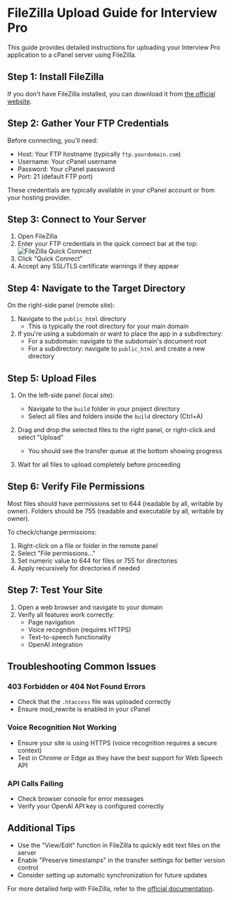 # FileZilla Upload Guide for Interview Pro

This guide provides detailed instructions for uploading your Interview Pro application to a cPanel server using FileZilla.

## Step 1: Install FileZilla

If you don't have FileZilla installed, you can download it from [the official website](https://filezilla-project.org/download.php).

## Step 2: Gather Your FTP Credentials

Before connecting, you'll need:
- Host: Your FTP hostname (typically `ftp.yourdomain.com`)
- Username: Your cPanel username
- Password: Your cPanel password
- Port: 21 (default FTP port)

These credentials are typically available in your cPanel account or from your hosting provider.

## Step 3: Connect to Your Server

1. Open FileZilla
2. Enter your FTP credentials in the quick connect bar at the top:
   ![FileZilla Quick Connect](https://example.com/filezilla-connect.jpg)
3. Click "Quick Connect"
4. Accept any SSL/TLS certificate warnings if they appear

## Step 4: Navigate to the Target Directory

On the right-side panel (remote site):

1. Navigate to the `public_html` directory
   - This is typically the root directory for your main domain
2. If you're using a subdomain or want to place the app in a subdirectory:
   - For a subdomain: navigate to the subdomain's document root
   - For a subdirectory: navigate to `public_html` and create a new directory

## Step 5: Upload Files

1. On the left-side panel (local site):
   - Navigate to the `build` folder in your project directory
   - Select all files and folders inside the `build` directory (Ctrl+A)

2. Drag and drop the selected files to the right panel, or right-click and select "Upload"
   - You should see the transfer queue at the bottom showing progress

3. Wait for all files to upload completely before proceeding

## Step 6: Verify File Permissions

Most files should have permissions set to 644 (readable by all, writable by owner). Folders should be 755 (readable and executable by all, writable by owner).

To check/change permissions:
1. Right-click on a file or folder in the remote panel
2. Select "File permissions..."
3. Set numeric value to 644 for files or 755 for directories
4. Apply recursively for directories if needed

## Step 7: Test Your Site

1. Open a web browser and navigate to your domain
2. Verify all features work correctly:
   - Page navigation
   - Voice recognition (requires HTTPS)
   - Text-to-speech functionality
   - OpenAI integration

## Troubleshooting Common Issues

### 403 Forbidden or 404 Not Found Errors
- Check that the `.htaccess` file was uploaded correctly
- Ensure mod_rewrite is enabled in your cPanel

### Voice Recognition Not Working
- Ensure your site is using HTTPS (voice recognition requires a secure context)
- Test in Chrome or Edge as they have the best support for Web Speech API

### API Calls Failing
- Check browser console for error messages
- Verify your OpenAI API key is configured correctly

## Additional Tips

- Use the "View/Edit" function in FileZilla to quickly edit text files on the server
- Enable "Preserve timestamps" in the transfer settings for better version control
- Consider setting up automatic synchronization for future updates

For more detailed help with FileZilla, refer to the [official documentation](https://wiki.filezilla-project.org/Main_Page). 